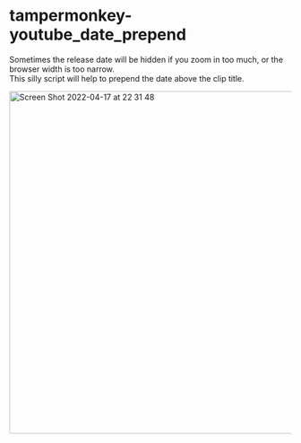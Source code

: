 # tampermonkey-youtube_date_prepend

Sometimes the release date will be hidden if you zoom in too much, or the browser width is too narrow.  
This silly script will help to prepend the date above the clip title.

<img width="611" alt="Screen Shot 2022-04-17 at 22 31 48" src="https://user-images.githubusercontent.com/838094/163721547-c8a7daae-25cf-433d-93cb-1ff19b5e5c65.png">
